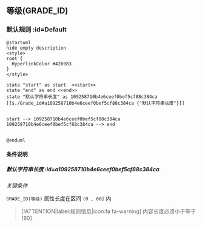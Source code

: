 ## 等级(GRADE_ID) <!-- {docsify-ignore-all} -->

   

### 默认规则 :id=Default

```plantuml
@startuml
hide empty description
<style>
root {
  HyperlinkColor #42b983
}
</style>

state "start" as start  <<start>>
state "end" as end <<end>>
state "默认字符串长度" as 109258710b4e6ceef0bef5cf88c384ca [[$./Grade_id#a109258710b4e6ceef0bef5cf88c384ca {"默认字符串长度"}]]


start --> 109258710b4e6ceef0bef5cf88c384ca 
109258710b4e6ceef0bef5cf88c384ca --> end 


@enduml
```

#### 条件说明

##### 默认字符串长度 :id=a109258710b4e6ceef0bef5cf88c384ca


*关键条件*


`GRADE_ID(等级)` 属性长度在区间 `(0 , 60]` 内

> [!ATTENTION|label:规则信息|icon:fa fa-warning]
> 内容长度必须小于等于[60]







